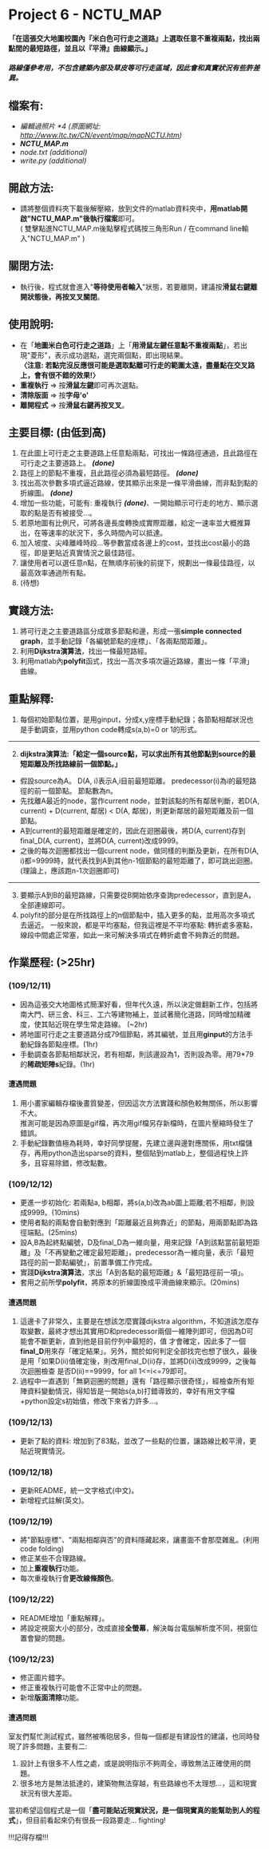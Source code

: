 # Project 6 - NCTU_MAP
#### 「在這張交大地圖校園內『米白色可行走之道路』上選取任意不重複兩點，找出兩點間的最短路徑，並且以『平滑』曲線顯示。」
##### 路線僅參考用，不包含建築內部及草皮等可行走區域，因此會和真實狀況有些許差異。
## 檔案有:
+ *編輯過照片 \*4*
*(原圖網址: http://www.ltc.tw/CN/event/map/mapNCTU.htm)*
+ ***NCTU_MAP.m***
+ *node.txt (additional)*
+ *write.py (additional)*
## 開啟方法:
+ 請將整個資料夾下載後解壓縮，放到文件的matlab資料夾中，**用matlab開啟"NCTU_MAP.m"後執行檔案**即可。\
( 雙擊點進NCTU_MAP.m後點擊程式碼按三角形Run / 在command line輸入"NCTU_MAP.m" )
## 關閉方法:
+ 執行後，程式就會進入"**等待使用者輸入**"狀態，若要離開，建議按**滑鼠右鍵離開狀態後，再按叉叉關閉**。
## 使用說明:
+ 在「**地圖米白色可行走之道路**」上「**用滑鼠左鍵任意點不重複兩點**」，若出現"菱形"，表示成功選點，選完兩個點，即出現結果。\
**〈注意: 若點完沒反應很可能是選取點離可行走的範圍太遠，盡量點在交叉路上，會有很不錯的效果!〉**
+ **重複執行** => 按**滑鼠左鍵**即可再次選點。
+ **清除版面** => 按**字母'o'**
+ **離開程式** => 按**滑鼠右鍵再按叉叉**。
## 主要目標: (由低到高)
1. 在此圖上可行走之主要道路上任意點兩點，可找出一條路徑通過，且此路徑在可行走之主要道路上。 ***(done)***
2. 路徑上的節點不重複，且此路徑必須為最短路徑。 ***(done)***
3. 找出高次參數多項式逼近路線，使其顯示出來是一條平滑曲線，而非點到點的折線圖。 ***(done)***
4. 增加一些功能，可能有: 重複執行 ***(done)***、一開始顯示可行走的地方、顯示選取的點是否有被接受...。
5. 若原地圖有比例尺，可將各邊長度轉換成實際距離，給定一速率並大概推算出，在等速率的狀況下，多久時間內可以抵達。
6. 加入坡度、尖峰離峰時段...等參數當成各邊上的cost，並找出cost最小的路徑，即是更貼近真實情況之最佳路徑。
7. 讓使用者可以選任意n點，在無順序前後的前提下，規劃出一條最佳路徑，以最高效率通過所有點。
8. (待想)
## 實踐方法:
1. 將可行走之主要道路區分成眾多節點和邊，形成一張**simple connected graph**，並手動記錄「各編號節點的座標」、「各兩點間距離」。
2. 利用**Dijkstra演算法**，找出一條最短路經。
3. 利用matlab內**polyfit**函式，找出一高次多項次逼近路線，畫出一條「平滑」曲線。
## 重點解釋:
1. 每個初始節點位置，是用ginput，分成x,y座標手動紀錄；各節點相鄰狀況也是手動調查，並用python code轉成s(a,b)=0 or 1的形式。
---
2. **dijkstra演算法:「給定一個source點，可以求出所有其他節點到source的最短距離及所找路線前一個節點。」**
+ 假設source為A。 D(A, i)表示A,i目前最短距離。 predecessor(i)為i的最短路徑的前一個節點。 節點數為n。
+ 先找離A最近的node，當作current node，並對該點的所有鄰居判斷，若D(A, current) + D(current, 鄰居) < D(A, 鄰居)，則更新鄰居的最短距離及前一個節點。
+ A到current的最短距離是確定的，因此在迴圈最後，將D(A, current)存到final_D(A, current)，並將D(A, current)改成9999。
+ 之後的每次迴圈都找出一個current node，做同樣的判斷及更新，在所有D(A, i)都=9999時，就代表找到A到其他n-1個節點的最短距離了，即可跳出迴圈。 (理論上，應該跑n-1次迴圈即可)
---
3. 要顯示A到B的最短路線，只需要從B開始依序查詢predecessor，直到是A，全部連線即可。
4. polyfit的部分是在所找路徑上的n個節點中，插入更多的點，並用高次多項式去逼近。
   一般來說，都是平均塞點，但我這裡是不平均塞點: 轉折處多塞點，線段中間處正常塞，如此一來可解決多項式在轉折處會不夠靠近的問題。
## 作業歷程: (>25hr)
### (109/12/11)
+ 因為這張交大地圖格式簡潔好看，但年代久遠，所以決定做翻新工作，包括將南大門、研三舍、科三、工六等建物補上，並試著簡化道路，同時增加精確度，使其貼近現在學生常走路線。 (~2hr)
+ 將地圖可行走之主要道路分成79個節點，將其編號，並且用**ginput**的方法手動紀錄各節點座標。(1hr)
+ 手動調查各節點相鄰狀況，若有相鄰，則該邊設為1，否則設為零。用79*79的**稀疏矩陣s**紀錄。(1hr)
#### 遭遇問題
1. 用小畫家編輯存檔後畫質變差，但因這次方法實踐和顏色較無關係，所以影響不大。\
   推測可能是因為原圖是gif檔，再次用gif檔另存新檔時，在圖片壓縮時發生了錯誤。
2. 手動紀錄數值極為耗時，幸好同學提醒，先建立邊與邊對應關係，用txt檔儲存，再用python造出sparse的資料，整個貼到matlab上，整個過程快上許多，且容易除錯，修改點數。

### (109/12/12)
+ 更進一步初始化: 若兩點a, b相鄰，將s(a,b)改為ab圖上距離;若不相鄰，則設成9999。(10mins)
+ 使用者點的兩點會自動對應到「距離最近且夠靠近」的節點，用兩節點即為路徑端點。(25mins)
+ 設A,B為起終點編號，D及final_D為一維向量，用來記錄「A到該點當前最短距離」及「不再變動之確定最短距離」，predecessor為一維向量，表示「最短路徑的前一節點編號」，前置準備工作完成。
+ 實踐**Dijkstra演算法**，求出「A到各點的最短距離」&「最短路徑前一項」。
+ 套用之前所學**polyfit**，將原本的折線圖換成平滑曲線來顯示。(20mins)
#### 遭遇問題
1. 這邊卡了非常久，主要是在想該怎麼實踐dijkstra algorithm，不知道該怎麼存取變數，最終才想出其實用D和predecessor兩個一維陣列即可，但因為D可能會不斷更新，直到他是目前佇列中最短的，值    才會確定，因此多了一個**final_D**用來存「確定結果」。另外，關於如何判定全部找完也想了很久，最後是用「如果D(ii)值確定後，則改用final_D(ii)存，並將D(ii)改成9999，之後每次迴圈檢查    是否D(ii)==9999，for all 1<=i<=79即可。
2. 過程中一直遇到「無窮迴圈的問題」還有「路徑顯示很奇怪」，經檢查所有矩陣資料變動情況，得知皆是一開始s(a,b)打錯導致的，幸好有用文字檔+python設定s初始值，修改下來省力許多...。

### (109/12/13)
+ 更新了點的資料: 增加到了83點，並改了一些點的位置，讓路線比較平滑，更貼近現實情況。

### (109/12/18)
+ 更新README，統一文字格式(中文)。
+ 新增程式註解(英文)。

### (109/12/19)
+ 將"節點座標"、"兩點相鄰與否"的資料隱藏起來，讓畫面不會那麼雜亂。(利用code folding)
+ 修正某些不合理路線。
+ 加上**重複執行**功能。
+ 每次重複執行會**更改線條顏色**。

### (109/12/22)
+ README增加「重點解釋」。
+ 將設定視窗大小的部分，改成直接**全螢幕**，解決每台電腦解析度不同，視窗位置會變的問題。

### (109/12/23)
+ 修正圖片錯字。
+ 修正重複執行可能會不正常中止的問題。
+ 新增**版面清除**功能。
#### 遭遇問題
室友們幫忙測試程式，雖然被嘴砲居多，但每一個都是有建設性的建議，也同時發現了許多問題，主要有二:
1. 設計上有很多不人性之處，或是說明指示不夠周全，導致無法正確使用的問題。
2. 很多地方是無法抵達的，建築物無法穿越，有些路線也不太理想...，這和現實狀況有很大差距。

當初希望這個程式是一個「**盡可能貼近現實狀況，是一個現實真的能幫助到人的程式**」，但目前看起來仍有很長一段路要走... fighting!

!!!記得存檔!!!
